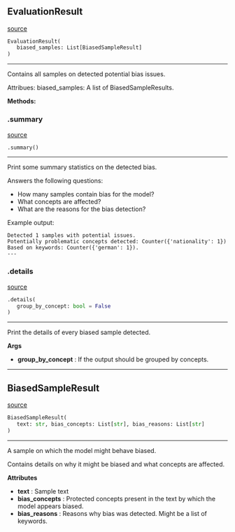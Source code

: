 #


## EvaluationResult
[source](https://github.com/biaslyze-dev/biaslyze/blob/main/biaslyze/evaluation_results.py/#L26)
```python 
EvaluationResult(
   biased_samples: List[BiasedSampleResult]
)
```


---
Contains all samples on detected potential bias issues.

Attribues:
biased_samples: A list of BiasedSampleResults.


**Methods:**


### .summary
[source](https://github.com/biaslyze-dev/biaslyze/blob/main/biaslyze/evaluation_results.py/#L35)
```python
.summary()
```

---
Print some summary statistics on the detected bias.

Answers the following questions:

- How many samples contain bias for the model?
- What concepts are affected?
- What are the reasons for the bias detection?

Example output:
```
Detected 1 samples with potential issues.
Potentially problematic concepts detected: Counter({'nationality': 1})
Based on keywords: Counter({'german': 1}).
---
```

### .details
[source](https://github.com/biaslyze-dev/biaslyze/blob/main/biaslyze/evaluation_results.py/#L53)
```python
.details(
   group_by_concept: bool = False
)
```

---
Print the details of every biased sample detected.


**Args**

* **group_by_concept**  : If the output should be grouped by concepts.


----


## BiasedSampleResult
[source](https://github.com/biaslyze-dev/biaslyze/blob/main/biaslyze/evaluation_results.py/#L7)
```python 
BiasedSampleResult(
   text: str, bias_concepts: List[str], bias_reasons: List[str]
)
```


---
A sample on which the model might behave biased.

Contains details on why it might be biased and what concepts are affected.


**Attributes**

* **text**  : Sample text
* **bias_concepts**  : Protected concepts present in the text by which the model appears biased.
* **bias_reasons**  : Reasons why bias was detected. Might be a list of keywords.

